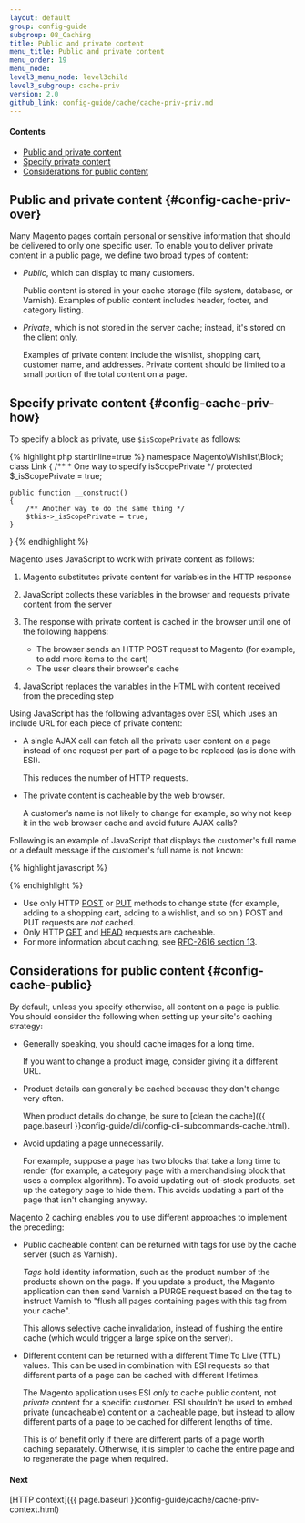 ```yaml
---
layout: default
group: config-guide
subgroup: 08_Caching
title: Public and private content
menu_title: Public and private content
menu_order: 19
menu_node: 
level3_menu_node: level3child
level3_subgroup: cache-priv
version: 2.0
github_link: config-guide/cache/cache-priv-priv.md
---
```


#### Contents
*	[Public and private content](#config-cache-priv-over)
*	[Specify private content](#config-cache-priv-how)
*	[Considerations for public content](#config-cache-public)  

## Public and private content {#config-cache-priv-over}
Many Magento pages contain personal or sensitive information that should be delivered to only one specific user. To enable you to deliver private content in a public page, we define two broad types of content:

*	*Public*, which can display to many customers. 

	Public content is stored in your cache storage (file system, database, or Varnish). Examples of public content includes header, footer, and category listing.
*	*Private*, which is not stored in the server cache; instead, it's stored on the client only. 

	Examples of private content include the wishlist, shopping cart, customer name, and addresses. Private content should be limited to a small portion of the total content on a page.

## Specify private content {#config-cache-priv-how}
To specify a block as private, use `$isScopePrivate` as follows:

{% highlight php startinline=true %}
namespace Magento\Wishlist\Block;
class Link
{
    /**
     * One way to specify isScopePrivate
     */
    protected $_isScopePrivate = true;
 
    public function __construct()
    {
        /** Another way to do the same thing */
        $this->_isScopePrivate = true;
    }
}
{% endhighlight %}

Magento uses JavaScript to work with private content as follows:

1.  Magento substitutes private content for variables in the HTTP response
2.  JavaScript collects these variables in the browser and requests private content from the server
3.  The response with private content is cached in the browser until one of the following happens:

	*  The browser sends an HTTP POST request to Magento (for example, to add more items to the cart)
	*  The user clears their browser's cache
4.  JavaScript replaces the variables in the HTML with content received from the preceding step

Using JavaScript has the following advantages over ESI, which uses an include URL for each piece of private content:

*   A single AJAX call can fetch all the private user content on a page instead of one request per part of a page to be replaced (as is done with ESI). 

    This reduces the number of HTTP requests.
*   The private content is cacheable by the web browser. 

    A customer’s name is not likely to change for example, so why not keep it in the web browser cache and avoid future AJAX calls?

Following is an example of JavaScript that displays the customer's full name or a default message if the customer's full name is not known:

{% highlight javascript %}
  
<!-- ko if: customer().fullname -->
<span data-bind="text: new String('Welcome, %1!').replace('%1', customer().firstname)">
</span>
<!-- /ko -->
<!-- ko ifnot: customer().fullname -->
<span data-bind="html:'Default welcome msg!'"></span>
<!-- /ko -->
{% endhighlight %}

<div class="bs-callout bs-callout-info" id="info">
  <ul><li>Use only HTTP <a href="https://www.w3.org/Protocols/rfc2616/rfc2616-sec9.html#sec9.5" target="_blank">POST</a> or <a href="https://www.w3.org/Protocols/rfc2616/rfc2616-sec9.html#sec9.6" target="_blank">PUT</a> methods to change state (for example, adding to a shopping cart, adding to a wishlist, and so on.) POST and PUT requests are <em>not</em> cached.</li>
  	<li>Only HTTP <a href="https://www.w3.org/Protocols/rfc2616/rfc2616-sec9.html#sec9.3" target="_blank">GET</a> and <a href="https://www.w3.org/Protocols/rfc2616/rfc2616-sec9.html#sec9.4" target="_blank">HEAD</a> requests are cacheable.</li>
  	<li>For more information about caching, see <a href="https://www.w3.org/Protocols/rfc2616/rfc2616-sec13.html" target="_blank">RFC-2616 section 13</a>.</li>

  </ul>
</div>

## Considerations for public content {#config-cache-public}
By default, unless you specify otherwise, all content on a page is public. You should consider the following when setting up your site's caching strategy:

*   Generally speaking, you should cache images for a long time.

    If you want to change a product image, consider giving it a different URL.
*   Product details can generally be cached because they don't change very often.

    When product details do change, be sure to [clean the cache]({{ page.baseurl }}config-guide/cli/config-cli-subcommands-cache.html). 
*   Avoid updating a page unnecessarily. 

    For example, suppose a page has two blocks that take a long time to render (for example, a category page with a merchandising block that uses a complex algorithm). To avoid updating out-of-stock products, set up the category page to hide them. This avoids updating a part of the page that isn't changing anyway.

Magento 2 caching enables you to use different approaches to implement the preceding:

*   Public cacheable content can be returned with tags for use by the cache server (such as Varnish). 

    *Tags* hold identity information, such as the product number of the products shown on the page. If you update a product, the Magento application can then send Varnish a PURGE request based on the tag to instruct Varnish to "flush all pages containing pages with this tag from your cache". 

    This allows selective cache invalidation, instead of flushing the entire cache (which would trigger a large spike on the server).
*   Different content can be returned with a different Time To Live (TTL) values. This can be used in combination with ESI requests so that different parts of a page can be cached with different lifetimes.

    The Magento application uses ESI *only* to cache public content, not *private* content for a specific customer. ESI shouldn't be used to embed private (uncacheable) content on a cacheable page, but instead to allow different parts of a page to be cached for different lengths of time. 

    This is of benefit only if there are different parts of a page worth caching separately. Otherwise, it is simpler to cache the entire page and to regenerate the page when required.

#### Next
[HTTP context]({{ page.baseurl }}config-guide/cache/cache-priv-context.html)